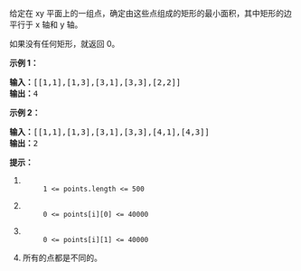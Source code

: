 <html>
 <body>
  <p>
   给定在 xy 平面上的一组点，确定由这些点组成的矩形的最小面积，其中矩形的边平行于 x 轴和 y 轴。
  </p>
  <p>
   如果没有任何矩形，就返回 0。
  </p>
  <p>
  </p>
  <p>
   <strong>
    示例 1：
   </strong>
  </p>
  <pre><strong>输入：</strong>[[1,1],[1,3],[3,1],[3,3],[2,2]]
<strong>输出：</strong>4
</pre>
  <p>
   <strong>
    示例 2：
   </strong>
  </p>
  <pre><strong>输入：</strong>[[1,1],[1,3],[3,1],[3,3],[4,1],[4,3]]
<strong>输出：</strong>2
</pre>
  <p>
  </p>
  <p>
   <strong>
    提示：
   </strong>
  </p>
  <ol>
   <li>
    <code>
     1 &lt;= points.length &lt;= 500
    </code>
   </li>
   <li>
    <code>
     0 &lt;= points[i][0] &lt;= 40000
    </code>
   </li>
   <li>
    <code>
     0 &lt;= points[i][1] &lt;= 40000
    </code>
   </li>
   <li>
    所有的点都是不同的。
   </li>
  </ol>
 </body>
</html>